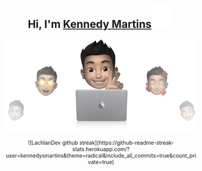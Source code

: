 # <h1 align="center">Hi, I'm <a href="https://github.com/kennedysmartins">Kennedy Martins<a><img src="./.github/wave.gif" width="60px" /></h1>
<p align="center"><img src="./.github/cover.png"></p>

<!--
**kennedysmartins/kennedysmartins** is a ✨ _special_ ✨ repository because its `README.md` (this file) appears on your GitHub profile.

Here are some ideas to get you started:

- 🔭 I’m currently working on ...
- 🌱 I’m currently learning ...
- 👯 I’m looking to collaborate on ...
- 🤔 I’m looking for help with ...
- 💬 Ask me about ...
- 📫 How to reach me: ...
- 😄 Pronouns: ...
- ⚡ Fun fact: ...

-->
<!-- 
<p align="center"><b>Visitor's Count</b></p>
<p align="center"><img src="https://profile-counter.glitch.me/%7BKevinPatel04%7D/count.svg" alt="visitor badge"/></p> -->
 <div align="center">
![LachlanDev github streak](https://github-readme-streak-stats.herokuapp.com/?user=kennedysmartins&theme=radical&include_all_commits=true&count_private=true)
</div>
